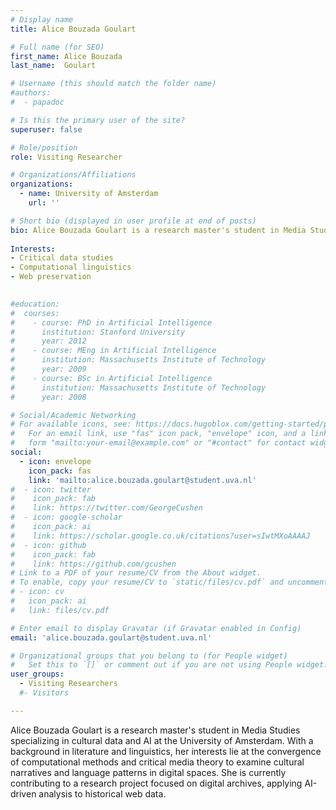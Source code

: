 ```yaml
---
# Display name
title: Alice Bouzada Goulart

# Full name (for SEO)
first_name: Alice Bouzada  
last_name:  Goulart

# Username (this should match the folder name)
#authors:
#  - papadoc

# Is this the primary user of the site?
superuser: false

# Role/position
role: Visiting Researcher

# Organizations/Affiliations
organizations:
  - name: University of Amsterdam
    url: ''

# Short bio (displayed in user profile at end of posts)
bio: Alice Bouzada Goulart is a research master's student in Media Studies specializing in cultural data and AI at the University of Amsterdam. With a background in literature and linguistics, her interests lie at the convergence of computational methods and critical media theory to examine cultural narratives and language patterns in digital spaces. She is currently contributing to a research project focused on digital archives, applying AI-driven analysis to historical web data.
 
Interests:
- Critical data studies
- Computational linguistics
- Web preservation
 

#education:
#  courses:
#    - course: PhD in Artificial Intelligence
#      institution: Stanford University
#      year: 2012
#    - course: MEng in Artificial Intelligence
#      institution: Massachusetts Institute of Technology
#      year: 2009
#    - course: BSc in Artificial Intelligence
#      institution: Massachusetts Institute of Technology
#      year: 2008

# Social/Academic Networking
# For available icons, see: https://docs.hugoblox.com/getting-started/page-builder/#icons
#   For an email link, use "fas" icon pack, "envelope" icon, and a link in the
#   form "mailto:your-email@example.com" or "#contact" for contact widget.
social:
  - icon: envelope
    icon_pack: fas
    link: 'mailto:alice.bouzada.goulart@student.uva.nl'
#  - icon: twitter
#    icon_pack: fab
#    link: https://twitter.com/GeorgeCushen
#  - icon: google-scholar
#    icon_pack: ai
#    link: https://scholar.google.co.uk/citations?user=sIwtMXoAAAAJ
#  - icon: github
#    icon_pack: fab
#    link: https://github.com/gcushen
# Link to a PDF of your resume/CV from the About widget.
# To enable, copy your resume/CV to `static/files/cv.pdf` and uncomment the lines below.
# - icon: cv
#   icon_pack: ai
#   link: files/cv.pdf

# Enter email to display Gravatar (if Gravatar enabled in Config)
email: 'alice.bouzada.goulart@student.uva.nl'

# Organizational groups that you belong to (for People widget)
#   Set this to `[]` or comment out if you are not using People widget.
user_groups:
  - Visiting Researchers
  #- Visitors

---
```


Alice Bouzada Goulart is a research master's student in Media Studies specializing in cultural data and AI at the University of Amsterdam. With a background in literature and linguistics, her interests lie at the convergence of computational methods and critical media theory to examine cultural narratives and language patterns in digital spaces. She is currently contributing to a research project focused on digital archives, applying AI-driven analysis to historical web data.